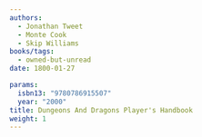 ```yaml
---
authors:
  - Jonathan Tweet
  - Monte Cook
  - Skip Williams
books/tags:
  - owned-but-unread
date: 1800-01-27

params:
  isbn13: "9780786915507"
  year: "2000"
title: Dungeons And Dragons Player's Handbook
weight: 1
---
```


<!--more-->
